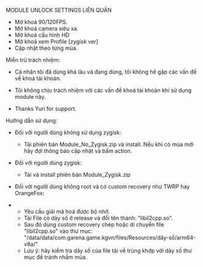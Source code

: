 MODULE UNLOCK SETTINGS LIÊN QUÂN
- Mở khoá 90/120FPS.
- Mở khoá camera siêu xa.
- Mở khoá cấu hình HD
- Mở khoá xem Profile [zygisk ver]
- Cập nhật theo từng mùa.


Miễn trừ trách nhiệm:
  - Cá nhân tôi đã dùng khá lâu và đang dùng, tôi không hề gặp các vấn đề về khoá tài khoản.
  - Tôi không chịu trách nhiệm với các vấn đề khoá tài khoản khi sử dụng module này.
 
- Thanks Yuri for support.
 

 
Hướng dẫn sử dụng:

- Đối với người dùng không sử dụng zygisk:
  - Tải phiên bản Module_No_Zygisk.zip và install. Nếu khi có mùa mới hãy đợi thông báo cập nhật và bấm action.

- Đối với người dùng zygisk:
  - Tải và install phiên bản Module_Zygisk.zip


- Đối với người dùng không root và có custom recovery như TWRP hay OrangeFox:
- - Yêu cầu giải mã hoá được bộ nhớ.
  - Tải File có dãy số ở release và đổi tên thành: "libil2cpp.so".
  - Sau đó dùng custom recovery chép hoặc di chuyển file "libil2cpp.so" vào thư mục: "/data/data/com.garena.game.kgvn/files/Resources/dãy-số/arm64-v8a/".
  - Lưu ý: hãy kiểm tra dãy số của file tải về trùng khớp với dãy số thư mục để tránh nhầm mùa.
